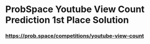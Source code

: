 # ProbSpace Youtube View Count Prediction 1st Place Solution
### https://prob.space/competitions/youtube-view-count
